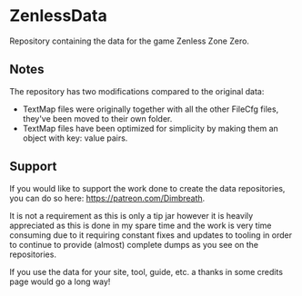# ZenlessData
Repository containing the data for the game Zenless Zone Zero.

## Notes

The repository has two modifications compared to the original data:

* TextMap files were originally together with all the other FileCfg files, they've been moved to their own folder.
* TextMap files have been optimized for simplicity by making them an object with key: value pairs.

## Support

If you would like to support the work done to create the data repositories, you can do so here: https://patreon.com/Dimbreath.

It is not a requirement as this is only a tip jar however it is heavily appreciated as this is done in my spare time and the work is very time consuming due to it requiring constant fixes and updates to tooling in order to continue to provide (almost) complete dumps as you see on the repositories.

If you use the data for your site, tool, guide, etc. a thanks in some credits page would go a long way!
